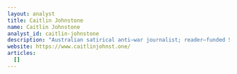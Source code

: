 ```yaml
---
layout: analyst
title: Caitlin Johnstone
name: Caitlin Johnstone
analyst_id: caitlin-johnstone
description: "Australian satirical anti–war journalist; reader–funded Substack; challenges media propaganda and US/NATO interventions daily."
website: https://www.caitlinjohnst.one/
articles:
  []
---
```


